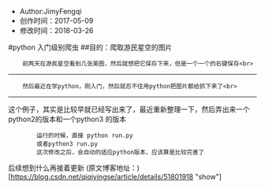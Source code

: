 * Author:JimyFengqi
* 创作时间：2017-05-09
* 修改时间：2018-03-26


#python 入门级别爬虫
##目的：爬取游民星空的图片



		前两天在游民星空看到几张美图，然后就想把它保存下来，但是一个一个的右键保存<br>
---

		然后最近在学python，刚入门，然后就忍不住用python把图片都给抓下来了<br>
---

这个例子，其实是比较早就已经写出来了，最近重新整理一下，然后弄出来一个python2的版本和一个python3 的版本

			运行的时候，直接 python run.py 
			或者python3 run.py
			这次修改之后，会自动的适应python版本，应该算是比较完善了
后续想到什么再接着更新
(原文博客地址：)[https://blog.csdn.net/qiqiyingse/article/details/51801918 "show"]

